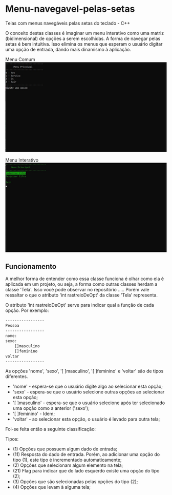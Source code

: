 # Menu-navegavel-pelas-setas
Telas com menus navegáveis pelas setas do teclado - C++

O conceito destas classes é imaginar um menu interativo como uma matriz (bidimensional) de opções a serem escolhidas. A forma de navegar pelas setas é bem intuitiva. Isso elimina os menus que esperam o usuário digitar uma opção de entrada, dando mais dinamismo à aplicação.

<p align="center">
  <figcaption> Menu Comum </figcaption>
  <img width="600" heigh="400" src="to_readme/menuComum.jpg">
</p>                              

<p align="center">
  <figcaption> Menu Interativo </figcaption>
  <img width="600" heigh="400" src="to_readme/menuInterativo.jpg">
</p>

## Funcionamento
A melhor forma de entender como essa classe funciona é olhar como ela é aplicada em um projeto, ou seja, a forma como outras classes herdam a classe 'Tela'. Isso você pode observar no repositório ..... Porém vale ressaltar o que o atributo 'int rastreioDeOpt' da classe 'Tela' representa.

O atributo 'int rastreioDeOpt' serve para indicar qual a função de cada opção. Por exemplo: 

	-----------------
	Pessoa           
	-----------------
	nome:
	sexo:
	    []masculino
	    []feminino
	voltar
	-----------------
  
  As opções 'nome', 'sexo', '[ ]masculino', '[ ]feminino' e 'voltar' são de tipos diferentes.
  
- 'nome' - espera-se que o usuário digite algo ao selecionar esta opção; 
- 'sexo' - espera-se que o usuário selecione outras opções ao selecionar esta opção;  
- '[ ]masculino' - espera-se que o usuário selecione após ter selecionado uma opção como a anterior ('sexo');  
- '[ ]feminino' - Idem;  
- 'voltar' - ao selecionar esta opção, o usuário é levado para outra tela;

Foi-se feita então a seguinte classificação:

Tipos:
- (1) Opções que possuem algum dado de entrada;
- (11) Resposta do dado de entrada. Porém, ao adicionar uma opção do tipo (1), este tipo é incrementado automaticamente;
- (2) Opções que selecionam algum elemento na tela;
- (21) Flag para indicar que do lado esquerdo existe uma opção do tipo (2);
- (3) Opções que são selecionadas pelas opções do tipo (2);
- (4) Opções que levam à alguma tela;
